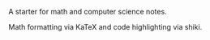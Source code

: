 A starter for math and computer science notes.

Math formatting via KaTeX and code highlighting via shiki.
